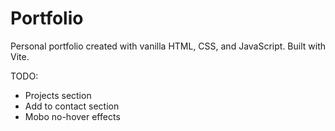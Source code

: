 # Portfolio
Personal portfolio created with vanilla HTML, CSS, and JavaScript. Built with Vite.

TODO:
- Projects section
- Add to contact section
- Mobo no-hover effects
